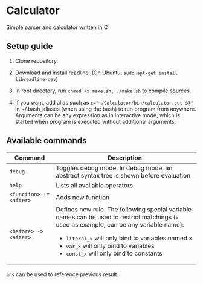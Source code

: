 # Calculator
Simple parser and calculator written in C

## Setup guide
1. Clone repository.

2. Download and install readline. (On Ubuntu: ```sudo apt-get install libreadline-dev```)

3. In root directory, run ```chmod +x make.sh; ./make.sh``` to compile sources.

4. If you want, add alias such as ```c="~/Calculator/bin/calculator.out $@"``` in ~/.bash_aliases (when using the bash) to run program from anywhere. Arguments can be any expression as in interactive mode, which is started when program is executed without additional arguments.

## Available commands  
| Command | Description |
| --- | --- |
| ```debug``` | Toggles debug mode. In debug mode, an abstract syntax tree is shown before evaluation |
| ```help``` | Lists all available operators |
| ```<function> := <after>``` | Adds new function |
| ```<before> -> <after>``` | Defines new rule. The following special variable names can be used to restrict matchings (<tt>x</tt> used as example, can be any variable name): <ul><li><tt>literal_x</tt> will only bind to variables named  x</li><li><tt>var_x</tt> will only bind to variables</li><li><tt>const_x</tt> will only bind to constants</li></ul> |

```ans``` can be used to reference previous result.
